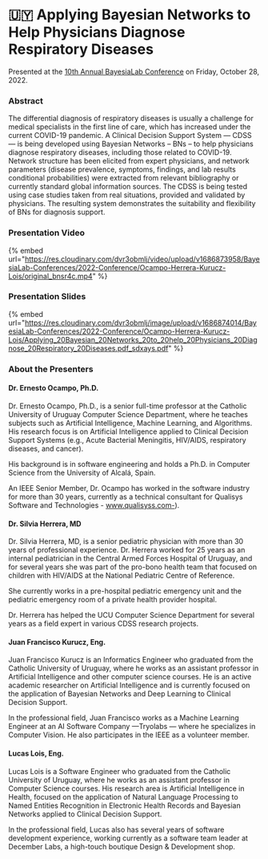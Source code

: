 # 🇺🇾 Applying Bayesian Networks to Help Physicians Diagnose Respiratory Diseases

Presented at the [10th Annual BayesiaLab Conference](./) on Friday, October 28, 2022.

### Abstract&#x20;

The differential diagnosis of respiratory diseases is usually a challenge for medical specialists in the first line of care, which has increased under the current COVID-19 pandemic. A Clinical Decision Support System — CDSS — is being developed using Bayesian Networks – BNs – to help physicians diagnose respiratory diseases, including those related to COVID-19. Network structure has been elicited from expert physicians, and network parameters (disease prevalence, symptoms, findings, and lab results conditional probabilities) were extracted from relevant bibliography or currently standard global information sources. The CDSS is being tested using case studies taken from real situations, provided and validated by physicians. The resulting system demonstrates the suitability and flexibility of BNs for diagnosis support.

### Presentation Video&#x20;

{% embed url="https://res.cloudinary.com/dvr3obmlj/video/upload/v1686873958/BayesiaLab-Conferences/2022-Conference/Ocampo-Herrera-Kurucz-Lois/original_bnsr4c.mp4" %}

### Presentation Slides

{% embed url="https://res.cloudinary.com/dvr3obmlj/image/upload/v1686874014/BayesiaLab-Conferences/2022-Conference/Ocampo-Herrera-Kurucz-Lois/Applying_20Bayesian_20Networks_20to_20help_20Physicians_20Diagnose_20Respiratory_20Diseases.pdf_sdxays.pdf" %}

### About the Presenters&#x20;

#### Dr. Ernesto Ocampo, Ph.D.&#x20;

Dr. Ernesto Ocampo, Ph.D., is a senior full-time professor at the Catholic University of Uruguay Computer Science Department, where he teaches subjects such as Artificial Intelligence, Machine Learning, and Algorithms. His research focus is on Artificial Intelligence applied to Clinical Decision Support Systems (e.g., Acute Bacterial Meningitis, HIV/AIDS, respiratory diseases, and cancer).

His background is in software engineering and holds a Ph.D. in Computer Science from the University of Alcalá, Spain.

An IEEE Senior Member, Dr. Ocampo has worked in the software industry for more than 30 years, currently as a technical consultant for Qualisys Software and Technologies - www.qualisyss.com-).

#### Dr. Silvia Herrera, MD&#x20;

Dr. Silvia Herrera, MD, is a senior pediatric physician with more than 30 years of professional experience. Dr. Herrera worked for 25 years as an internal pediatrician in the Central Armed Forces Hospital of Uruguay, and for several years she was part of the pro-bono health team that focused on children with HIV/AIDS at the National Pediatric Centre of Reference.

She currently works in a pre-hospital pediatric emergency unit and the pediatric emergency room of a private health provider hospital.

Dr. Herrera has helped the UCU Computer Science Department for several years as a field expert in various CDSS research projects.

#### Juan Francisco Kurucz, Eng.&#x20;

Juan Francisco Kurucz is an Informatics Engineer who graduated from the Catholic University of Uruguay, where he works as an assistant professor in Artificial Intelligence and other computer science courses. He is an active academic researcher on Artificial Intelligence and is currently focused on the application of Bayesian Networks and Deep Learning to Clinical Decision Support.

In the professional field, Juan Francisco works as a Machine Learning Engineer at an AI Software Company —Tryolabs — where he specializes in Computer Vision. He also participates in the IEEE as a volunteer member.

#### Lucas Lois, Eng.&#x20;

Lucas Lois is a Software Engineer who graduated from the Catholic University of Uruguay, where he works as an assistant professor in Computer Science courses. His research area is Artificial Intelligence in Health, focused on the application of Natural Language Processing to Named Entities Recognition in Electronic Health Records and Bayesian Networks applied to Clinical Decision Support.

In the professional field, Lucas also has several years of software development experience, working currently as a software team leader at December Labs, a high-touch boutique Design & Development shop.



